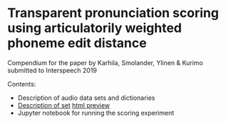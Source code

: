 # Transparent pronunciation scoring using articulatorily weighted phoneme edit distance

Compendium for the paper by Karhila, Smolander, Ylinen &amp; Kurimo submitted to Interspeech 2019

Contents:
- Description of audio data sets and dictionaries
- [Description of set](https://github.com/aalto-speech/interspeech2019_karhila_et_al/blob/master/phoneset.html) [html preview](https://htmlpreview.github.io/?https://github.com/aalto-speech/interspeech2019_karhila_et_al/blob/master/phoneset.html)
- Jupyter notebook for running the scoring experiment
